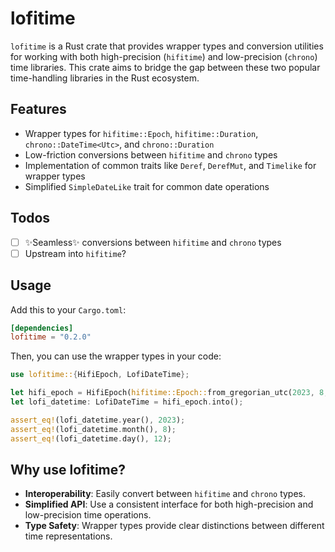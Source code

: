 # lofitime

`lofitime` is a Rust crate that provides wrapper types and conversion utilities
for working with both high-precision (`hifitime`) and low-precision (`chrono`)
time libraries. This crate aims to bridge the gap between these two popular
time-handling libraries in the Rust ecosystem.

## Features

- Wrapper types for `hifitime::Epoch`, `hifitime::Duration`,
  `chrono::DateTime<Utc>`, and `chrono::Duration`
- Low-friction conversions between `hifitime` and `chrono` types
- Implementation of common traits like `Deref`, `DerefMut`, and `Timelike` for
  wrapper types
- Simplified `SimpleDateLike` trait for common date operations

## Todos
- [ ] ✨Seamless✨ conversions between `hifitime` and `chrono` types
- [ ] Upstream into `hifitime`?

## Usage

Add this to your `Cargo.toml`:

```toml
[dependencies]
lofitime = "0.2.0"
```

Then, you can use the wrapper types in your code:

```rust
use lofitime::{HifiEpoch, LofiDateTime};

let hifi_epoch = HifiEpoch(hifitime::Epoch::from_gregorian_utc(2023, 8, 12, 15, 30, 45, 0));
let lofi_datetime: LofiDateTime = hifi_epoch.into();

assert_eq!(lofi_datetime.year(), 2023);
assert_eq!(lofi_datetime.month(), 8);
assert_eq!(lofi_datetime.day(), 12);
```

## Why use lofitime?

- **Interoperability**: Easily convert between `hifitime` and `chrono` types.
- **Simplified API**: Use a consistent interface for both high-precision and
  low-precision time operations.
- **Type Safety**: Wrapper types provide clear distinctions between different
  time representations.
